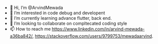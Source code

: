 - 👋 Hi, I’m @ArvindMewada
- 👀 I’m interested in code debug and developent
- 🌱 I’m currently learning advance flutter, back end.
- 💞️ I’m looking to collaborate on compltecated coding style
- 📫 How to reach me https://www.linkedin.com/in/arvind-mewada-a36ba842/, https://stackoverflow.com/users/9799753/mewadaarvind.

<!---
ArvindMewada/ArvindMewada is a ✨ special ✨ repository because its `README.md` (this file) appears on your GitHub profile.
You can click the Preview link to take a look at your changes.
--->
